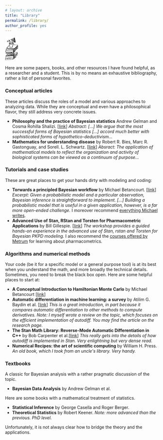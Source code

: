 ```yaml
---
# layout: archive
title: "Library"
permalink: /library/
author_profile: yes
---
```

<img src="../images/Books.png" alt="hi" class="inline" style="width:50;height:75px;">

Here are some papers, books, and other resources I have found helpful,
as a researcher and a student.
This is by no means an exhaustive bibliography, rather a list of personal favorites.

### Conceptual articles

These articles discuss the roles of a model and various
approaches to analyzing data. While they are conceptual and even have a philosophical flavor,
they still address very concrete issues.

* **Philosophy and the practice of Bayesian statistics** Andrew Gelman and Cosma Rohilla Shalizi.
[[link](http://www.stat.columbia.edu/~gelman/research/published/philosophy.pdf)]
*Abstract: [...] We argue that the most successful forms of Bayesian statistics [...] accord much better with sophisticated forms of hypothetico-deductivism...*
* **Mathematics for understanding disease** by Robert R. Bies, Marc R. Gastonguay, and Sorell. L. Schwartz.
[[link](https://indiana.pure.elsevier.com/en/publications/mathematics-for-understanding-disease)]
 *Absract: The application of mathematical models to reflect the organization and activity of biological systems can be viewed as a continuum of purpose...*

### Tutorials and case studies

These are great places to get your hands dirty with modeling and coding:

* **Torwards a principled Bayesian workflow** by Michael Betancourt. [[link](https://betanalpha.github.io/assets/case_studies/principled_bayesian_workflow.html)]
*Excerpt: Given a probabilistic model and a particular observation, Bayesian inference is straightforward to implement. [...] Building a probabilistic model that is useful in a given application, however, is a far more open-ended challenge.* I moreover recommend [everything Michael writes](https://betanalpha.github.io/writing/).
* **Advanced Use of Stan, RStan and Torsten for Pharmacometric Applications** by Bill Gillespie.
[[link](https://www.metrumrg.com/course/advanced-use-stan-rstan-torsten-pharmacometric-applications/)]
*The workshop provides a guided hands-on experience in the advanced use of Stan, rstan and Torsten for Bayesian PKPD modeling.* I also recommend the [courses offered by Metrum](https://www.metrumrg.com/courses/) for learning about pharmacometrics.

### Algorithms and numerical methods

Your code (be it for a specific model or a general purpose tool) is at its best when you understand the math,
and more broadly the technical details. Sometimes, you need to break the black box open.
Here are some helpful places to start at:

* **A Conceptual Introduction to Hamiltonian Monte Carlo** by Michael Betancourt [[link](https://arxiv.org/abs/1701.02434)]
* **Automatic differentiation in machine learning: a survey** by Atilim G. Baydin et al. [[link](https://arxiv.org/abs/1502.05767)] *This is a great introduction, in part because it compares automatic differentiation to other methods to compute derivatives. Note: I myself wrote a review on the topic, which focuses on the efficient
    implementation of autodiff. You may find the article on the research page.*
* **The Stan Math Library: Reverse-Mode Automatic Differentiation in C++** by Bob Carpenter et al.[[link](https://arxiv.org/abs/1509.07164)] *This really gets into the details of how autodiff is implemented in Stan. Very enlightning but very dense read.* 
* **Numerical Recipes: the art of scientific computing** by William H. Press. *An old book, which I took from an uncle's library. Very handy.*

### Textbooks

A classic for Bayesian analysis with a rather pragmatic discussion of the topic.

* **Bayesian Data Analysis** by Andrew Gelman et al.

Here are some  books with a mathematical treatment of statistics.

* **Statistical Inference** by George Casella and Roger Berger.
* **Theoretical Statistics** by Robert Keener. *Note: more advanced than the previous. PhD level.*

Unfortunately, it is not always clear how to bridge the theory and the applications.
